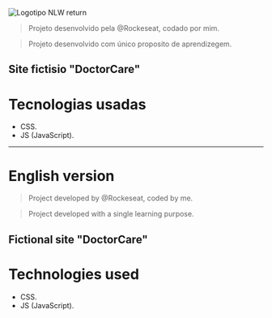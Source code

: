 ![Logotipo NLW return](https://user-images.githubusercontent.com/105246720/177180178-e6250e48-cd91-4ab5-ae1d-327937aee581.png)

> Projeto desenvolvido pela @Rockeseat, codado por mim.

> Projeto desenvolvido com único proposito de aprendizegem.

## Site fictisio "DoctorCare"

# Tecnologias usadas

* CSS.
* JS (JavaScript).

____________________________________________________________________________________________________________________________________

# English version

> Project developed by @Rockeseat, coded by me.

> Project developed with a single learning purpose.

## Fictional site "DoctorCare"

# Technologies used

* CSS.
* JS (JavaScript).
